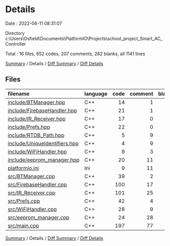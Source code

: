 # Details

Date : 2022-06-11 08:31:07

Directory c:\\Users\\Osfield\\Documents\\PlatformIO\\Projects\\school_project_Smart_AC_Controller

Total : 16 files,  652 codes, 207 comments, 282 blanks, all 1141 lines

[Summary](results.md) / Details / [Diff Summary](diff.md) / [Diff Details](diff-details.md)

## Files
| filename | language | code | comment | blank | total |
| :--- | :--- | ---: | ---: | ---: | ---: |
| [include/BTManager.hpp](/include/BTManager.hpp) | C++ | 14 | 1 | 3 | 18 |
| [include/FirebaseHandler.hpp](/include/FirebaseHandler.hpp) | C++ | 21 | 1 | 5 | 27 |
| [include/IR_Receiver.hpp](/include/IR_Receiver.hpp) | C++ | 17 | 0 | 4 | 21 |
| [include/Prefs.hpp](/include/Prefs.hpp) | C++ | 22 | 0 | 4 | 26 |
| [include/RTDB_Path.hpp](/include/RTDB_Path.hpp) | C++ | 5 | 9 | 4 | 18 |
| [include/UniqueIdentifiers.hpp](/include/UniqueIdentifiers.hpp) | C++ | 4 | 9 | 6 | 19 |
| [include/WiFiHandler.hpp](/include/WiFiHandler.hpp) | C++ | 9 | 3 | 5 | 17 |
| [include/eeprom_manager.hpp](/include/eeprom_manager.hpp) | C++ | 20 | 11 | 14 | 45 |
| [platformio.ini](/platformio.ini) | Ini | 9 | 11 | 2 | 22 |
| [src/BTManager.cpp](/src/BTManager.cpp) | C++ | 39 | 2 | 16 | 57 |
| [src/FirebaseHandler.cpp](/src/FirebaseHandler.cpp) | C++ | 100 | 17 | 38 | 155 |
| [src/IR_Receiver.cpp](/src/IR_Receiver.cpp) | C++ | 101 | 25 | 44 | 170 |
| [src/Prefs.cpp](/src/Prefs.cpp) | C++ | 42 | 4 | 19 | 65 |
| [src/WiFiHandler.cpp](/src/WiFiHandler.cpp) | C++ | 28 | 9 | 11 | 48 |
| [src/eeprom_manager.cpp](/src/eeprom_manager.cpp) | C++ | 24 | 28 | 22 | 74 |
| [src/main.cpp](/src/main.cpp) | C++ | 197 | 77 | 85 | 359 |

[Summary](results.md) / Details / [Diff Summary](diff.md) / [Diff Details](diff-details.md)